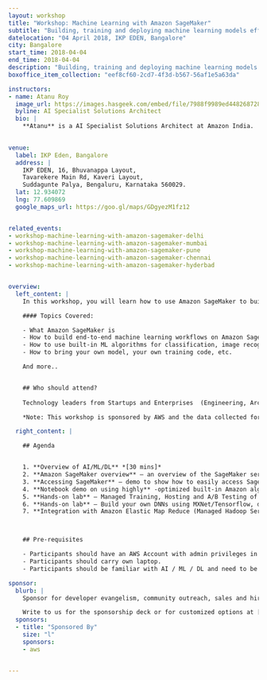 ```yaml
---
layout: workshop
title: "Workshop: Machine Learning with Amazon SageMaker"
subtitle: "Building, training and deploying machine learning models efficiently and at scale"
datelocation: "04 April 2018, IKP EDEN, Bangalore"
city: Bangalore
start_time: 2018-04-04
end_time: 2018-04-04
description: "Building, training and deploying machine learning models efficiently and at scale"
boxoffice_item_collection: "eef8cf60-2cd7-4f3d-b567-56af1e5a63da"

instructors:
- name: Atanu Roy
  image_url: https://images.hasgeek.com/embed/file/7988f9989ed448268728e53f882129ed
  byline: AI Specialist Solutions Architect
  bio: |
    **Atanu** is a AI Specialist Solutions Architect at Amazon India.

    
venue:
  label: IKP Eden, Bangalore
  address: |
    IKP EDEN, 16, Bhuvanappa Layout, 
    Tavarekere Main Rd, Kaveri Layout, 
    Suddagunte Palya, Bengaluru, Karnataka 560029.
  lat: 12.934072
  lng: 77.609869
  google_maps_url: https://goo.gl/maps/GDgyezM1fz12


related_events:
- workshop-machine-learning-with-amazon-sagemaker-delhi
- workshop-machine-learning-with-amazon-sagemaker-mumbai
- workshop-machine-learning-with-amazon-sagemaker-pune
- workshop-machine-learning-with-amazon-sagemaker-chennai
- workshop-machine-learning-with-amazon-sagemaker-hyderbad


overview:
  left_content: |
    In this workshop, you will learn how to use Amazon SageMaker to build, train and host machine learning models. Going through a number of Jupyter notebooks, you will first learn how to use built-in algorithms to perform complex tasks like image classification or clustering. Then, trainers will teach you how you can bring your own Tensorflow or Apache MXNet script to train deep learning models. Finally, you will deploy your models to SageMaker-managed infrastructure and use them to predict new samples.

    #### Topics Covered:

    - What Amazon SageMaker is
    - How to build end-to-end machine learning workflows on Amazon SageMaker
    - How to use built-in ML algorithms for classification, image recognition, etc.
    - How to bring your own model, your own training code, etc.

    And more..


    ## Who should attend?
    
    Technology leaders from Startups and Enterprises  (Engineering, Architecture, Product, Development) who are interested in expanding your knowledge on Artificial Intelligence, Machine Learning, and how it can be applied to your business. 

    *Note: This workshop is sponsored by AWS and the data collected for this workshop will be shared with them.*

  right_content: |

    ## Agenda


    1. **Overview of AI/ML/DL** *[30 mins]*
    2. **Amazon SageMaker overview** – an overview of the SageMaker service, best use cases, main features including AWS security concepts of IAM, VPC, KMS. *[ 45 mins.]*
    3. **Accessing SageMaker** – demo to show how to easily access SageMaker service [Duration: 15 mins.]
    4. **Notebook demo on using highly** -optimized built-in Amazon algorithms [Duration: 30 mins.]
    5. **Hands-on lab** – Managed Training, Hosting and A/B Testing of Amazon built-in algorithm – Amazon linear learner algorithm / parallel training using SageMaker Estimators / SageMaker Python SDK [Duration: 45 mins.]
    6. **Hands-on lab** – Build your own DNNs using MXNet/Tensorflow, distributed training on GPUs and serving using SageMaker [Duration: 1 hr. 15 mins.]
    7. **Integration with Amazon Elastic Map Reduce (Managed Hadoop Service)** - Amazon SageMaker notebooks backed by Spark in Amazon EMR [Duration: 1 hr.]



    ## Pre-requisites

    - Participants should have an AWS Account with admin privileges in IAM and EC2 limit for P2 instances increased to 2 in AWS Region North Virginia (us-east-1). Check out [this](https://docs.aws.amazon.com/AWSEC2/latest/UserGuide/ec2-resource-limits.html) doc to know more about how to increase EC2 limits. All participants will be provided AWS Credits for the workshop
    - Participants should carry own laptop.
    - Participants should be familiar with AI / ML / DL and need to be hands-on practitioners.

sponsor:
  blurb: |
    Sponsor for developer evangelism, community outreach, sales and hiring.

    Write to us for the sponsorship deck or for customized options at [info@hasgeek.com](mailto:info@hasgeek.com)
  sponsors:
  - title: "Sponsored By"
    size: "l"
    sponsors:
    - aws     


---
```

